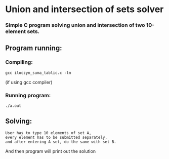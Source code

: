 # Union and intersection of sets solver
### Simple C program solving union and intersection of two 10-element sets.

## Program running:
### Compiling:
    gcc iloczyn_suma_tablic.c -lm
(if using gcc compiler)
### Running program:
    ./a.out
## Solving:
    User has to type 10 elements of set A,
    every element has to be submitted separately, 
    and after entering A set, do the same with set B.
And then program will print out the solution
